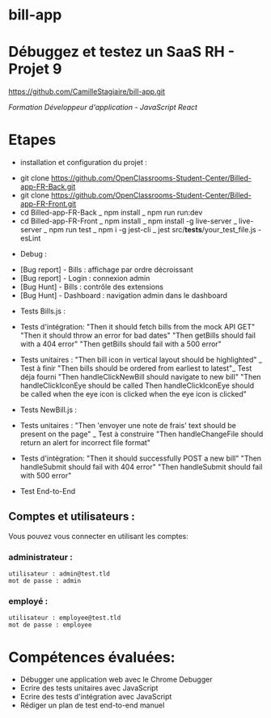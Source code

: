 # bill-app

# Débuggez et testez un SaaS RH - Projet 9
https://github.com/CamilleStagiaire/bill-app.git

*Formation Développeur d'application - JavaScript React*

# Etapes
* installation et configuration du projet :
- git clone https://github.com/OpenClassrooms-Student-Center/Billed-app-FR-Back.git
- git clone https://github.com/OpenClassrooms-Student-Center/Billed-app-FR-Front.git
- cd Billed-app-FR-Back
    _ npm install
    _ npm run run:dev
- cd Billed-app-FR-Front
    _ npm install
    _ npm install -g live-server
    _ live-server
    _ npm run test
    _ npm i -g jest-cli
    _ jest src/__tests__/your_test_file.js
-esLint

* Debug :
- [Bug report] - Bills : affichage par ordre décroissant
- [Bug report] - Login : connexion admin
- [Bug Hunt] - Bills : contrôle des extensions
- [Bug Hunt] - Dashboard : navigation admin dans le dashboard

* Tests Bills.js :
- Tests d'intégration:
    "Then it should fetch bills from the mock API GET"
    "Then it should throw an error for bad dates"
    "Then getBills should fail with a 404 error"
    "Then getBills should fail with a 500 error"

- Tests unitaires :
    "Then bill icon in vertical layout should be highlighted" _ Test à finir
    "Then bills should be ordered from earliest to latest"_ Test déja fourni
    "Then handleClickNewBill should navigate to new bill"
    "Then handleClickIconEye should be called Then handleClickIconEye should be called when the eye icon is clicked when the eye icon is clicked"
 

* Tests NewBill.js :
- Tests unitaires :
    "Then 'envoyer une note de frais' text should be present on the page" _ Test à construire
    "Then handleChangeFile should return an alert for incorrect file format"

- Tests d'intégration:
    "Then it should successfully POST a new bill"
    "Then handleSubmit should fail with 404 error"
    "Then handleSubmit should fail with 500 error"

* Test End-to-End

## Comptes et utilisateurs :

Vous pouvez vous connecter en utilisant les comptes:

### administrateur : 
```
utilisateur : admin@test.tld 
mot de passe : admin
```
### employé :
```
utilisateur : employee@test.tld
mot de passe : employee
```

# Compétences évaluées:

- Débugger une application web avec le Chrome Debugger
- Ecrire des tests unitaires avec JavaScript
- Ecrire des tests d'intégration avec JavaScript
- Rédiger un plan de test end-to-end manuel